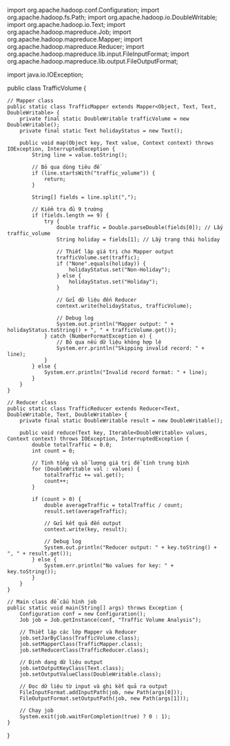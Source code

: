 import org.apache.hadoop.conf.Configuration;
import org.apache.hadoop.fs.Path;
import org.apache.hadoop.io.DoubleWritable;
import org.apache.hadoop.io.Text;
import org.apache.hadoop.mapreduce.Job;
import org.apache.hadoop.mapreduce.Mapper;
import org.apache.hadoop.mapreduce.Reducer;
import org.apache.hadoop.mapreduce.lib.input.FileInputFormat;
import org.apache.hadoop.mapreduce.lib.output.FileOutputFormat;

import java.io.IOException;

public class TrafficVolume {

    // Mapper class
    public static class TrafficMapper extends Mapper<Object, Text, Text, DoubleWritable> {
        private final static DoubleWritable trafficVolume = new DoubleWritable();
        private final static Text holidayStatus = new Text();

        public void map(Object key, Text value, Context context) throws IOException, InterruptedException {
            String line = value.toString();

            // Bỏ qua dòng tiêu đề
            if (line.startsWith("traffic_volume")) {
                return;
            }

            String[] fields = line.split(",");

            // Kiểm tra đủ 9 trường
            if (fields.length == 9) {
                try {
                    double traffic = Double.parseDouble(fields[0]); // Lấy traffic_volume
                    String holiday = fields[1]; // Lấy trạng thái holiday

                    // Thiết lập giá trị cho Mapper output
                    trafficVolume.set(traffic);
                    if ("None".equals(holiday)) {
                        holidayStatus.set("Non-Holiday");
                    } else {
                        holidayStatus.set("Holiday");
                    }

                    // Gửi dữ liệu đến Reducer
                    context.write(holidayStatus, trafficVolume);

                    // Debug log
                    System.out.println("Mapper output: " + holidayStatus.toString() + ", " + trafficVolume.get());
                } catch (NumberFormatException e) {
                    // Bỏ qua nếu dữ liệu không hợp lệ
                    System.err.println("Skipping invalid record: " + line);
                }
            } else {
                System.err.println("Invalid record format: " + line);
            }
        }
    }

    // Reducer class
    public static class TrafficReducer extends Reducer<Text, DoubleWritable, Text, DoubleWritable> {
        private final static DoubleWritable result = new DoubleWritable();

        public void reduce(Text key, Iterable<DoubleWritable> values, Context context) throws IOException, InterruptedException {
            double totalTraffic = 0.0;
            int count = 0;

            // Tính tổng và số lượng giá trị để tính trung bình
            for (DoubleWritable val : values) {
                totalTraffic += val.get();
                count++;
            }

            if (count > 0) {
                double averageTraffic = totalTraffic / count;
                result.set(averageTraffic);

                // Gửi kết quả đến output
                context.write(key, result);

                // Debug log
                System.out.println("Reducer output: " + key.toString() + ", " + result.get());
            } else {
                System.err.println("No values for key: " + key.toString());
            }
        }
    }

    // Main class để cấu hình job
    public static void main(String[] args) throws Exception {
        Configuration conf = new Configuration();
        Job job = Job.getInstance(conf, "Traffic Volume Analysis");

        // Thiết lập các lớp Mapper và Reducer
        job.setJarByClass(TrafficVolume.class);
        job.setMapperClass(TrafficMapper.class);
        job.setReducerClass(TrafficReducer.class);

        // Định dạng dữ liệu output
        job.setOutputKeyClass(Text.class);
        job.setOutputValueClass(DoubleWritable.class);

        // Đọc dữ liệu từ input và ghi kết quả ra output
        FileInputFormat.addInputPath(job, new Path(args[0]));
        FileOutputFormat.setOutputPath(job, new Path(args[1]));

        // Chạy job
        System.exit(job.waitForCompletion(true) ? 0 : 1);
    }
}

